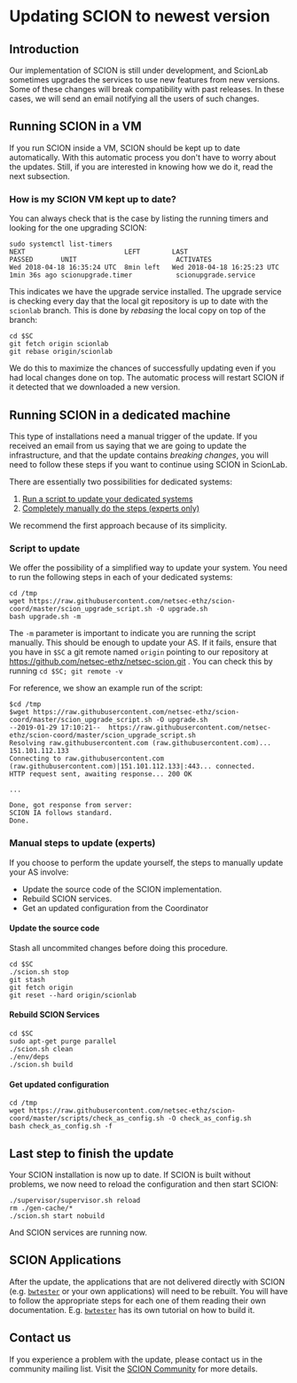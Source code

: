 # Updating SCION to newest version

## Introduction

Our implementation of SCION is still under development, and ScionLab sometimes upgrades the services to use new features from new versions.
Some of these changes will break compatibility with past releases. In these cases, we will send an email notifying all the users of such changes.


## Running SCION in a VM

If you run SCION inside a VM, SCION should be kept up to date automatically. With this automatic process you don't have to worry about the updates. Still, if you are interested in knowing how we do it, read the next subsection.

### How is my SCION VM kept up to date?

You can always check that is the case by listing the running timers and looking for the one upgrading SCION:
```shell
sudo systemctl list-timers
NEXT                         LEFT        LAST                         PASSED       UNIT                         ACTIVATES
Wed 2018-04-18 16:35:24 UTC  8min left   Wed 2018-04-18 16:25:23 UTC  1min 36s ago scionupgrade.timer           scionupgrade.service
```
This indicates we have the upgrade service installed. The upgrade service is checking every day that the local git repository is up to date with the `scionlab` branch. This is done by _rebasing_ the local copy on top of the branch:
```shell
cd $SC
git fetch origin scionlab
git rebase origin/scionlab
```
We do this to maximize the chances of successfully updating even if you had local changes done on top.
The automatic process will restart SCION if it detected that we downloaded a new version.

## Running SCION in a dedicated machine

This type of installations need a manual trigger of the update. If you received an email from us saying that we are going to update the infrastructure, and that the update contains _breaking changes_, you will need to follow these steps if you want to continue using SCION in ScionLab.

There are essentially two possibilities for dedicated systems:

1. [Run a script to update your dedicated systems](#script-to-update)
2. [Completely manually do the steps (experts only)](#manual-steps-to-update-experts)

We recommend the first approach because of its simplicity.


### Script to update

We offer the possibility of a simplified way to update your system. You need to run the following steps in each of your dedicated systems:

```shell
cd /tmp
wget https://raw.githubusercontent.com/netsec-ethz/scion-coord/master/scion_upgrade_script.sh -O upgrade.sh
bash upgrade.sh -m
```

The `-m` parameter is important to indicate you are running the script manually. This should be enough to update your AS.
If it fails, ensure that you have in `$SC` a git remote named `origin` pointing to our repository at https://github.com/netsec-ethz/netsec-scion.git . You can check this by running `cd $SC; git remote -v`

For reference, we show an example run of the script:
```shell
$cd /tmp
$wget https://raw.githubusercontent.com/netsec-ethz/scion-coord/master/scion_upgrade_script.sh -O upgrade.sh
--2019-01-29 17:10:21--  https://raw.githubusercontent.com/netsec-ethz/scion-coord/master/scion_upgrade_script.sh
Resolving raw.githubusercontent.com (raw.githubusercontent.com)... 151.101.112.133
Connecting to raw.githubusercontent.com (raw.githubusercontent.com)|151.101.112.133|:443... connected.
HTTP request sent, awaiting response... 200 OK

...

Done, got response from server:
SCION IA follows standard.
Done.
```


### Manual steps to update (experts)

If you choose to perform the update yourself, the steps to manually update your AS involve:

- Update the source code of the SCION implementation.
- Rebuild SCION services.
- Get an updated configuration from the Coordinator


#### Update the source code
Stash all uncommited changes before doing this procedure.
```shell
cd $SC
./scion.sh stop
git stash
git fetch origin
git reset --hard origin/scionlab
```

#### Rebuild SCION Services
```shell
cd $SC
sudo apt-get purge parallel
./scion.sh clean
./env/deps
./scion.sh build
```

#### Get updated configuration
```shell
cd /tmp
wget https://raw.githubusercontent.com/netsec-ethz/scion-coord/master/scripts/check_as_config.sh -O check_as_config.sh
bash check_as_config.sh -f
```


## Last step to finish the update
Your SCION installation is now up to date. If SCION is built without problems, we now need to reload the configuration and then start SCION:

```shell
./supervisor/supervisor.sh reload
rm ./gen-cache/*
./scion.sh start nobuild
```
And SCION services are running now.

## SCION Applications

After the update, the applications that are not delivered directly with SCION (e.g. [`bwtester`](../sample_projects/bwtester.md) or your own applications) will need to be rebuilt. You will have to follow the appropriate steps for each one of them reading their own documentation. E.g. [`bwtester`](../sample_projects/bwtester.md) has its own tutorial on how to build it.

## Contact us

If you experience a problem with the update, please contact us in the community mailing list. Visit the [SCION Community](https://groups.google.com/forum/#!forum/scion-community) for more details.
